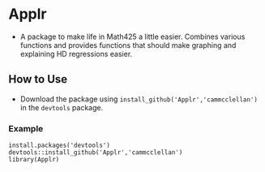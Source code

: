 # Applr
-  A package to make life in Math425 a little easier. Combines various functions and provides functions that should make graphing and explaining HD regressions easier.

## How to Use
- Download the package using `install_github('Applr','cammcclellan')` in the `devtools` package.

### Example
```
install.packages('devtools')
devtools::install_github('Applr','cammcclellan')
library(Applr)
```
